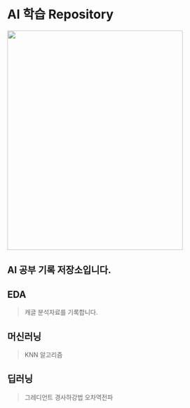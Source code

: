 # AI 학습 Repository
<img src="https://user-images.githubusercontent.com/89494907/212573284-e4dab06f-c980-4553-bdb5-ece1eeebb880.png" width="400" height="500">

## AI 공부 기록 저장소입니다.
## EDA
> 캐글 분석자료를 기록합니다.
## 머신러닝
> KNN 알고리즘
> 
## 딥러닝
> 그레디언트
> 경사하강법
> 오차역전파